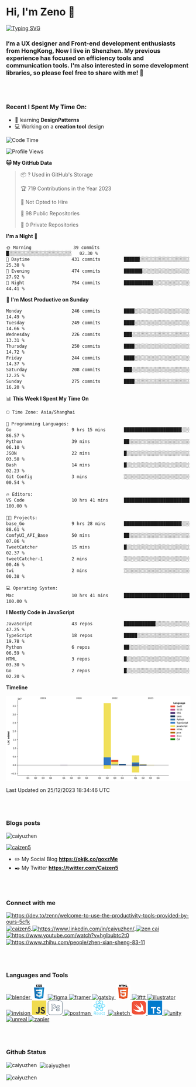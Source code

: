 # Hi, I'm Zeno 👋
[![Typing SVG](https://readme-typing-svg.herokuapp.com?font=Fira+Code&weight=600&size=24&pause=1000&color=3B18F7&width=435&lines=Design+and+technology+enthusiasts)](https://git.io/typing-svg)

### I’m a UX designer  and Front-end development enthusiasts from HongKong, Now I live in Shenzhen. My previous experience has focused on efficiency tools and communication tools. I'm also interested in some development libraries, so please feel free to share with me! 👏

<br />
<br />

### Recent I Spent My Time On:
- 🌱 learning **DesignPatterns**
- 💻 Working on a **creation tool** design


<!--START_SECTION:waka-->
![Code Time](http://img.shields.io/badge/Code%20Time-698%20hrs%2049%20mins-blue)

![Profile Views](http://img.shields.io/badge/Profile%20Views-1-blue)

**🐱 My GitHub Data** 

> 📦 ? Used in GitHub's Storage 
 > 
> 🏆 719 Contributions in the Year 2023
 > 
> 🚫 Not Opted to Hire
 > 
> 📜 98 Public Repositories 
 > 
> 🔑 0 Private Repositories 
 > 
**I'm a Night 🦉** 

```text
🌞 Morning                39 commits          █░░░░░░░░░░░░░░░░░░░░░░░░   02.30 % 
🌆 Daytime                431 commits         ██████░░░░░░░░░░░░░░░░░░░   25.38 % 
🌃 Evening                474 commits         ███████░░░░░░░░░░░░░░░░░░   27.92 % 
🌙 Night                  754 commits         ███████████░░░░░░░░░░░░░░   44.41 % 
```
📅 **I'm Most Productive on Sunday** 

```text
Monday                   246 commits         ████░░░░░░░░░░░░░░░░░░░░░   14.49 % 
Tuesday                  249 commits         ████░░░░░░░░░░░░░░░░░░░░░   14.66 % 
Wednesday                226 commits         ███░░░░░░░░░░░░░░░░░░░░░░   13.31 % 
Thursday                 250 commits         ████░░░░░░░░░░░░░░░░░░░░░   14.72 % 
Friday                   244 commits         ████░░░░░░░░░░░░░░░░░░░░░   14.37 % 
Saturday                 208 commits         ███░░░░░░░░░░░░░░░░░░░░░░   12.25 % 
Sunday                   275 commits         ████░░░░░░░░░░░░░░░░░░░░░   16.20 % 
```


📊 **This Week I Spent My Time On** 

```text
🕑︎ Time Zone: Asia/Shanghai

💬 Programming Languages: 
Go                       9 hrs 15 mins       ██████████████████████░░░   86.57 % 
Python                   39 mins             ██░░░░░░░░░░░░░░░░░░░░░░░   06.10 % 
JSON                     22 mins             █░░░░░░░░░░░░░░░░░░░░░░░░   03.50 % 
Bash                     14 mins             █░░░░░░░░░░░░░░░░░░░░░░░░   02.23 % 
Git Config               3 mins              ░░░░░░░░░░░░░░░░░░░░░░░░░   00.54 % 

🔥 Editors: 
VS Code                  10 hrs 41 mins      █████████████████████████   100.00 % 

🐱‍💻 Projects: 
base_Go                  9 hrs 28 mins       ██████████████████████░░░   88.61 % 
ComfyUI_API_Base         50 mins             ██░░░░░░░░░░░░░░░░░░░░░░░   07.86 % 
TweetCatcher             15 mins             █░░░░░░░░░░░░░░░░░░░░░░░░   02.37 % 
tweetCatcher-1           2 mins              ░░░░░░░░░░░░░░░░░░░░░░░░░   00.46 % 
twi                      2 mins              ░░░░░░░░░░░░░░░░░░░░░░░░░   00.38 % 

💻 Operating System: 
Mac                      10 hrs 41 mins      █████████████████████████   100.00 % 
```

**I Mostly Code in JavaScript** 

```text
JavaScript               43 repos            ████████████░░░░░░░░░░░░░   47.25 % 
TypeScript               18 repos            █████░░░░░░░░░░░░░░░░░░░░   19.78 % 
Python                   6 repos             ██░░░░░░░░░░░░░░░░░░░░░░░   06.59 % 
HTML                     3 repos             █░░░░░░░░░░░░░░░░░░░░░░░░   03.30 % 
Go                       2 repos             █░░░░░░░░░░░░░░░░░░░░░░░░   02.20 % 
```



**Timeline**

![Lines of Code chart](https://raw.githubusercontent.com/Caiyuzhen/Caiyuzhen/main/assets/bar_graph.png)


 Last Updated on 25/12/2023 18:34:46 UTC
<!--END_SECTION:waka-->


<br />
<br />

### Blogs posts
<!-- BLOG-POST-LIST:START -->
<!-- BLOG-POST-LIST:END -->
<p align="left"> 
    <img src="https://komarev.com/ghpvc/?username=caiyuzhen&label=Profile%20views&color=0e75b6&style=flat" alt="caiyuzhen" /> 
</p>

<p align="left"> 
    <a href="https://twitter.com/caizen5" target="blank">
         <img src="https://img.shields.io/twitter/follow/caizen5?logo=twitter&style=for-the-badge"alt="caizen5" />
    </a> 
</p>

- ✏️ My Social Blog **https://okjk.co/goxzMe**
- ✒️ My Twitter **https://twitter.com/Caizen5**

<br />
<br />

<!-- <h3 align="left">Connect with me:</h3> -->
### Connect with me
<p align="left">
    <a href="https://dev.to/https://dev.to/zenn/welcome-to-use-the-productivity-tools-provided-by-ours-5cfk" target="blank">
        <img align="center" src="https://raw.githubusercontent.com/rahuldkjain/github-profile-readme-generator/master/src/images/icons/Social/devto.svg" alt="https://dev.to/zenn/welcome-to-use-the-productivity-tools-provided-by-ours-5cfk" height="30" width="40" />
    </a>
    <a href="https://twitter.com/caizen5" target="blank">
        <img align="center" src="https://raw.githubusercontent.com/rahuldkjain/github-profile-readme-generator/master/src/images/icons/Social/twitter.svg" alt="caizen5" height="30" width="40" />
    </a>
    <a href="https://linkedin.com/in/https://www.linkedin.com/in/caiyuzhen/" target="blank">
        <img align="center" src="https://raw.githubusercontent.com/rahuldkjain/github-profile-readme-generator/master/src/images/icons/Social/linked-in-alt.svg" alt="https://www.linkedin.com/in/caiyuzhen/" height="30" width="40" />
    </a>
    <a href="https://fb.com/zen cai" target="blank">
        <img align="center" src="https://raw.githubusercontent.com/rahuldkjain/github-profile-readme-generator/master/src/images/icons/Social/facebook.svg" alt="zen cai" height="30" width="40" />
    </a>
    <a href="https://www.youtube.com/c/https://www.youtube.com/watch?v=hglbubtc2t0" target="blank">
        <img align="center" src="https://raw.githubusercontent.com/rahuldkjain/github-profile-readme-generator/master/src/images/icons/Social/youtube.svg" alt="https://www.youtube.com/watch?v=hglbubtc2t0" height="30" width="40" />
    </a>
    <a href="/https://www.zhihu.com/people/zhen-xian-sheng-83-11" target="blank">
        <img align="center" src="https://raw.githubusercontent.com/rahuldkjain/github-profile-readme-generator/master/src/images/icons/Social/rss.svg" alt="https://www.zhihu.com/people/zhen-xian-sheng-83-11" height="30" width="40" />
    </a>
</p>


<br />
<br />

### Languages and Tools
<p align="left"> 
<a href="https://www.blender.org/" target="_blank" rel="noreferrer"> 
    <img src="https://download.blender.org/branding/community/blender_community_badge_white.svg" alt="blender" width="40" height="40"/> 
</a> 

<a href="https://www.w3schools.com/css/" target="_blank" rel="noreferrer"> 
    <img src="https://raw.githubusercontent.com/devicons/devicon/master/icons/css3/css3-original-wordmark.svg" alt="css3" width="40" height="40"/> 
</a> 

<a href="https://www.figma.com/" target="_blank" rel="noreferrer"> 
    <img src="https://www.vectorlogo.zone/logos/figma/figma-icon.svg" alt="figma" width="40" height="40"/> </a> <a href="https://www.framer.com/" target="_blank" rel="noreferrer"> 
    <img src="https://www.vectorlogo.zone/logos/framer/framer-icon.svg" alt="framer" width="40" height="40"/> </a> <a href="https://www.gatsbyjs.com/" target="_blank" rel="noreferrer"> 
    <img src="https://www.vectorlogo.zone/logos/gatsbyjs/gatsbyjs-icon.svg" alt="gatsby" width="40" height="40"/> </a> <a href="https://www.w3.org/html/" target="_blank" rel="noreferrer"> 
    <img src="https://raw.githubusercontent.com/devicons/devicon/master/icons/html5/html5-original-wordmark.svg" alt="html5" width="40" height="40"/> 
</a> 

<a href="https://ifttt.com/" target="_blank" rel="noreferrer"> 
    <img src="https://www.vectorlogo.zone/logos/ifttt/ifttt-ar21.svg" alt="ifttt" width="40" height="40"/> </a> <a href="https://www.adobe.com/in/products/illustrator.html" target="_blank" rel="noreferrer"> <img src="https://www.vectorlogo.zone/logos/adobe_illustrator/adobe_illustrator-icon.svg" alt="illustrator" width="40" height="40"/> 
</a> 

<a href="https://www.invisionapp.com/" target="_blank" rel="noreferrer"> 
    <img src="https://www.vectorlogo.zone/logos/invisionapp/invisionapp-icon.svg" alt="invision" width="40" height="40"/> </a> <a href="https://developer.mozilla.org/en-US/docs/Web/JavaScript" target="_blank" rel="noreferrer"> <img src="https://raw.githubusercontent.com/devicons/devicon/master/icons/javascript/javascript-original.svg" alt="javascript" width="40" height="40"/> 
</a> 

<a href="https://www.photoshop.com/en" target="_blank" rel="noreferrer"> 
    <img src="https://raw.githubusercontent.com/devicons/devicon/master/icons/photoshop/photoshop-line.svg" alt="photoshop" width="40" height="40"/> </a> <a href="https://postman.com" target="_blank" rel="noreferrer"> 
    <img src="https://www.vectorlogo.zone/logos/getpostman/getpostman-icon.svg" alt="postman" width="40" height="40"/> 
</a>

<a href="https://reactjs.org/" target="_blank" rel="noreferrer"> 
<img src="https://raw.githubusercontent.com/devicons/devicon/master/icons/react/react-original-wordmark.svg" alt="react" width="40" height="40"/> 
</a> 

<a href="https://www.sketch.com/" target="_blank" rel="noreferrer"> 
    <img src="https://www.vectorlogo.zone/logos/sketchapp/sketchapp-icon.svg" alt="sketch" width="40" height="40"/> 
</a> 

<a href="https://developer.apple.com/swift/" target="_blank" rel="noreferrer"> 
    <img src="https://raw.githubusercontent.com/devicons/devicon/master/icons/swift/swift-original.svg" alt="swift" width="40" height="40"/> 
</a> 

<a href="https://www.typescriptlang.org/" target="_blank" rel="noreferrer"> 
    <img src="https://raw.githubusercontent.com/devicons/devicon/master/icons/typescript/typescript-original.svg" alt="typescript" width="40" height="40"/> 
</a> 

<a href="https://unity.com/" target="_blank" rel="noreferrer"> 
    <img src="https://www.vectorlogo.zone/logos/unity3d/unity3d-icon.svg" alt="unity" width="40" height="40"/> 
</a> 

<a href="https://unrealengine.com/" target="_blank" rel="noreferrer"> 
    <img src="https://raw.githubusercontent.com/kenangundogan/fontisto/036b7eca71aab1bef8e6a0518f7329f13ed62f6b/icons/svg/brand/unreal-engine.svg" alt="unreal" width="40" height="40"/> 
</a> 

<a href="https://zapier.com" target="_blank" rel="noreferrer"> 
    <img src="https://www.vectorlogo.zone/logos/zapier/zapier-icon.svg" alt="zapier" width="40" height="40"/>
</a> 

</p>


<br />
<br />


### Github Status
<p>
    <img align="left" src="https://github-readme-stats.vercel.app/api/top-langs?username=caiyuzhen&show_icons=true&locale=en&layout=compact" alt="caiyuzhen" />
</p>

<p>&nbsp;
    <img align="center" src="https://github-readme-stats.vercel.app/api?username=caiyuzhen&show_icons=true&locale=en" alt="caiyuzhen" />
</p>

<p>
    <img align="center" src="https://github-readme-streak-stats.herokuapp.com/?user=caiyuzhen&"alt="caiyuzhen"/>
</p>


<!-- ### Tools
![dev]
(https://img.shields.io/badge/dev.to-
0A0A0A?
style=for-the-badge&logo=dev.to
&logoColor=white) -->


<!-- ![<Badge Name>](https://img.shields.io/badge/<Badge Text>-<Background Color>?style=for-the-badge&logo=<Icon Name>&logoColor=<Logo Color>) -->

